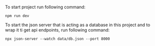To start project run following command:
```
npm run dev
``` 

To start the json server that is acting as a database in this project and to wrap it ti get api endpoints, run following command:
```
npx json-server --watch data/db.json --port 8000
```

